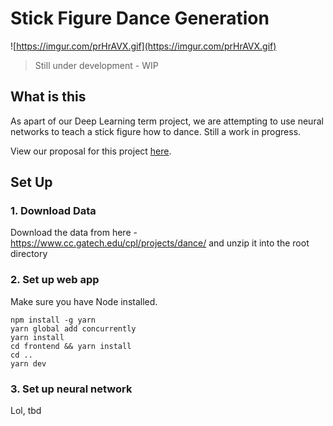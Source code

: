 # Stick Figure Dance Generation

![https://imgur.com/prHrAVX.gif](https://imgur.com/prHrAVX.gif)

> Still under development - WIP

## What is this
As apart of our Deep Learning term project, we are attempting to use neural networks to teach a stick figure how to dance. Still a work in progress.

View our proposal for this project [here](https://docs.google.com/presentation/d/16DkyjuKUwEGn6KHBLAWM4mkfl6efR9skYgtHtZl7f50/edit#slide=id.p).

## Set Up
### 1. Download Data
Download the data from here - https://www.cc.gatech.edu/cpl/projects/dance/ and unzip it into the root directory

### 2. Set up web app
Make sure you have Node installed.
```
npm install -g yarn
yarn global add concurrently
yarn install
cd frontend && yarn install
cd ..
yarn dev
```

### 3. Set up neural network
Lol, tbd